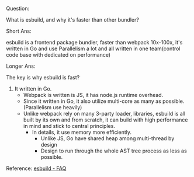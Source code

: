 Question:

What is esbuild, and why it's faster than other bundler?

Short Ans:

esbuild is a frontend package bundler, faster than webpack 10x-100x, it's written in Go and use Parallelism a lot and all written in one team(control code base with dedicated on performance)

Longer Ans:

The key is why esbuild is fast?

1. It written in Go.
   - Webpack is written is JS, it has node.js runtime overhead.
   - Since it written in Go, it also utilize multi-core as many as possible. (Parallelism use heavily)
   - Unlike webpack rely on many 3-party loader, libraries, esbuild is all built by its own and from scratch, it can build with high performance in mind and stick to central principles.
     - In details, it use memory more efficiently.
       - Unlike JS, Go have shared heap among multi-thread by design
       - Design to run through the whole AST tree process as less as possible.

Reference:
[esbuild - FAQ](https://esbuild.github.io/faq/)
